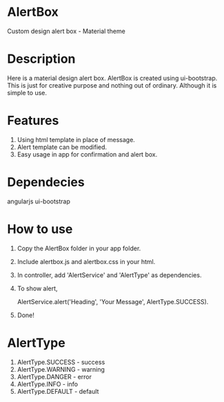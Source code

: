 # AlertBox
Custom design alert box - Material theme

# Description

Here is a material design alert box. AlertBox is created using ui-bootstrap. This is just for creative purpose and nothing out of ordinary.
Although it is simple to use.

# Features
1. Using html template in place of message.
2. Alert template can be modified.
3. Easy usage in app for confirmation and alert box.

# Dependecies

angularjs
ui-bootstrap

# How to use
1. Copy the AlertBox folder in your app folder.
2. Include alertbox.js and alertbox.css in your html.
3. In controller, add 'AlertService' and 'AlertType' as dependencies.
4. To show alert, 
      
      AlertService.alert('Heading', 'Your Message', AlertType.SUCCESS).
5. Done!


# AlertType

1. AlertType.SUCCESS  - success
2. AlertType.WARNING - warning
3. AlertType.DANGER - error
4. AlertType.INFO - info
5. AlertType.DEFAULT - default






